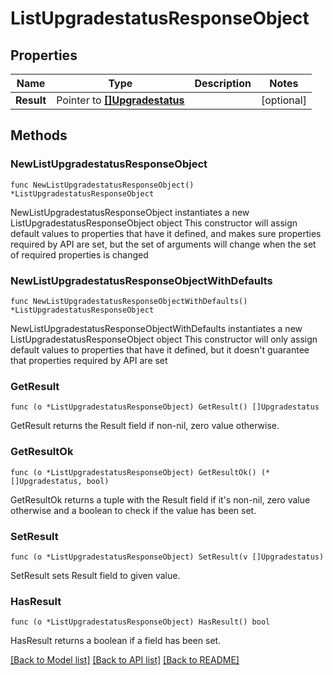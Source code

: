 # ListUpgradestatusResponseObject

## Properties

Name | Type | Description | Notes
------------ | ------------- | ------------- | -------------
**Result** | Pointer to [**[]Upgradestatus**](Upgradestatus.md) |  | [optional] 

## Methods

### NewListUpgradestatusResponseObject

`func NewListUpgradestatusResponseObject() *ListUpgradestatusResponseObject`

NewListUpgradestatusResponseObject instantiates a new ListUpgradestatusResponseObject object
This constructor will assign default values to properties that have it defined,
and makes sure properties required by API are set, but the set of arguments
will change when the set of required properties is changed

### NewListUpgradestatusResponseObjectWithDefaults

`func NewListUpgradestatusResponseObjectWithDefaults() *ListUpgradestatusResponseObject`

NewListUpgradestatusResponseObjectWithDefaults instantiates a new ListUpgradestatusResponseObject object
This constructor will only assign default values to properties that have it defined,
but it doesn't guarantee that properties required by API are set

### GetResult

`func (o *ListUpgradestatusResponseObject) GetResult() []Upgradestatus`

GetResult returns the Result field if non-nil, zero value otherwise.

### GetResultOk

`func (o *ListUpgradestatusResponseObject) GetResultOk() (*[]Upgradestatus, bool)`

GetResultOk returns a tuple with the Result field if it's non-nil, zero value otherwise
and a boolean to check if the value has been set.

### SetResult

`func (o *ListUpgradestatusResponseObject) SetResult(v []Upgradestatus)`

SetResult sets Result field to given value.

### HasResult

`func (o *ListUpgradestatusResponseObject) HasResult() bool`

HasResult returns a boolean if a field has been set.


[[Back to Model list]](../README.md#documentation-for-models) [[Back to API list]](../README.md#documentation-for-api-endpoints) [[Back to README]](../README.md)


